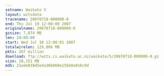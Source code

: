 ```yaml
---
setname: Waikato V
layout: witsdata
tracename: 20070718-000000-0
end: Thu Jul 19 12:00:00 2007
originalname: 20070718-000000-0
gzsize: 7,074 MB
len: 24:00:00
start: Wed Jul 18 12:00:01 2007
totalwirelen: 129,886 MB
pkts: 267 million
download: ftp://wits.cs.waikato.ac.nz/waikato/5/20070718-000000-0.gz
size: 20,151 MB
md5: 21ede038d5eda38b060e15bb0a016c9d
---
```

